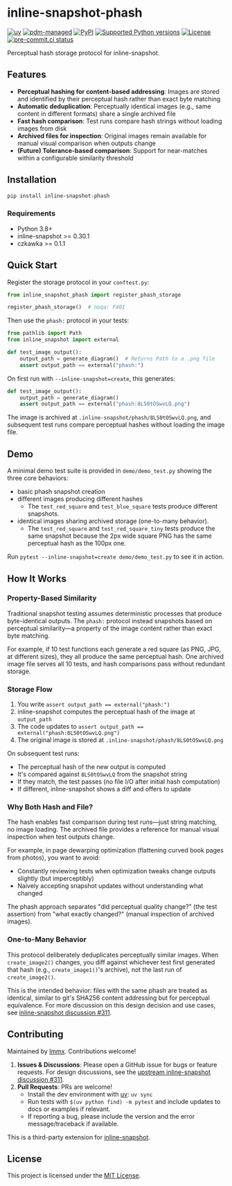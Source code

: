 # inline-snapshot-phash

[![uv](https://img.shields.io/endpoint?url=https://raw.githubusercontent.com/astral-sh/uv/main/assets/badge/v0.json)](https://github.com/astral-sh/uv)
[![pdm-managed](https://img.shields.io/badge/pdm-managed-blueviolet)](https://pdm.fming.dev)
[![PyPI](https://img.shields.io/pypi/v/inline-snapshot-phash.svg)](https://pypi.org/project/inline-snapshot-phash)
[![Supported Python versions](https://img.shields.io/pypi/pyversions/inline-snapshot-phash.svg)](https://pypi.org/project/inline-snapshot-phash)
[![License](https://img.shields.io/pypi/l/inline-snapshot-phash.svg)](https://pypi.python.org/pypi/inline-snapshot-phash)
[![pre-commit.ci status](https://results.pre-commit.ci/badge/github/lmmx/inline-snapshot-phash/master.svg)](https://results.pre-commit.ci/latest/github/lmmx/inline-snapshot-phash/master)

Perceptual hash storage protocol for inline-snapshot.

## Features

- **Perceptual hashing for content-based addressing**: Images are stored and identified by their perceptual hash rather than exact byte matching
- **Automatic deduplication**: Perceptually identical images (e.g., same content in different formats) share a single archived file
- **Fast hash comparison**: Test runs compare hash strings without loading images from disk
- **Archived files for inspection**: Original images remain available for manual visual comparison when outputs change
- **(Future) Tolerance-based comparison**: Support for near-matches within a configurable similarity threshold

## Installation

```bash
pip install inline-snapshot-phash
```

### Requirements

- Python 3.8+
- inline-snapshot >= 0.30.1
- czkawka >= 0.1.1

## Quick Start

Register the storage protocol in your `conftest.py`:

```python
from inline_snapshot_phash import register_phash_storage

register_phash_storage()  # noqa: F401
```

Then use the `phash:` protocol in your tests:

```python
from pathlib import Path
from inline_snapshot import external

def test_image_output():
    output_path = generate_diagram()  # Returns Path to a .png file
    assert output_path == external("phash:")
```

On first run with `--inline-snapshot=create`, this generates:

```python
def test_image_output():
    output_path = generate_diagram()
    assert output_path == external("phash:8LS0tOSwvLQ.png")
```

The image is archived at `.inline-snapshot/phash/8LS0tOSwvLQ.png`, and subsequent test runs compare perceptual hashes without loading the image file.

## Demo

A minimal demo test suite is provided in `demo/demo_test.py` showing the three core behaviors:

- basic phash snapshot creation
- different images producing different hashes
  - The `test_red_square` and `test_blue_square` tests produce different snapshots.
- identical images sharing archived storage (one-to-many behavior).
  - The `test_red_square` and `test_red_square_tiny` tests produce the same snapshot because the
    2px wide square PNG has the same perceptual hash as the 100px one.

Run `pytest --inline-snapshot=create demo/demo_test.py` to see it in action.

## How It Works

### Property-Based Similarity

Traditional snapshot testing assumes deterministic processes that produce byte-identical outputs. The `phash:` protocol instead snapshots based on perceptual similarity—a property of the image content rather than exact byte matching.

For example, if 10 test functions each generate a red square (as PNG, JPG, at different sizes), they all produce the same perceptual hash. One archived image file serves all 10 tests, and hash comparisons pass without redundant storage.

### Storage Flow

1. You write `assert output_path == external("phash:")`
2. inline-snapshot computes the perceptual hash of the image at `output_path`
3. The code updates to `assert output_path == external("phash:8LS0tOSwvLQ.png")`
4. The original image is stored at `.inline-snapshot/phash/8LS0tOSwvLQ.png`

On subsequent test runs:
- The perceptual hash of the new output is computed
- It's compared against `8LS0tOSwvLQ` from the snapshot string
- If they match, the test passes (no file I/O after initial hash computation)
- If different, inline-snapshot shows a diff and offers to update

### Why Both Hash and File?

The hash enables fast comparison during test runs—just string matching, no image loading. The archived file provides a reference for manual visual inspection when test outputs change.

For example, in page dewarping optimization (flattening curved book pages from photos), you want to avoid:
- Constantly reviewing tests when optimization tweaks change outputs slightly (but imperceptibly)
- Naively accepting snapshot updates without understanding what changed

The phash approach separates "did perceptual quality change?" (the test assertion) from "what exactly changed?" (manual inspection of archived images).

### One-to-Many Behavior

This protocol deliberately deduplicates perceptually similar images. When `create_image2()` changes, you diff against whichever test first generated that hash (e.g., `create_image1()`'s archive), not the last run of `create_image2()`.

This is the intended behavior: files with the same phash are treated as identical, similar to git's SHA256 content addressing but for perceptual equivalence. For more discussion on this design decision and use cases, see [inline-snapshot discussion #311](https://github.com/15r10nk/inline-snapshot/discussions/311).

## Contributing

Maintained by [lmmx](https://github.com/lmmx). Contributions welcome!

1. **Issues & Discussions**: Please open a GitHub issue for bugs or feature requests. For design discussions, see the [upstream inline-snapshot discussion #311](https://github.com/15r10nk/inline-snapshot/discussions/311).
2. **Pull Requests**: PRs are welcome!
   - Install the dev environment with [uv](https://docs.astral.sh/uv/): `uv sync`
   - Run tests with `$(uv python find) -m pytest` and include updates to docs or examples if relevant.
   - If reporting a bug, please include the version and the error message/traceback if available.

This is a third-party extension for [inline-snapshot](https://github.com/15r10nk/inline-snapshot).

## License

This project is licensed under the [MIT License](https://opensource.org/licenses/MIT).
